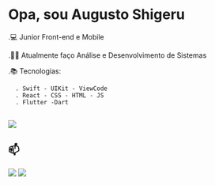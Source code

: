 # Opa, sou Augusto Shigeru

.💻 Junior Front-end e Mobile

.👨‍🎓 Atualmente faço Análise e Desenvolvimento de Sistemas

.📚 Tecnologias:

      . Swift - UIKit - ViewCode
      . React - CSS - HTML - JS
      . Flutter -Dart
      
##
 <div>
  <a href="https://beacons.ai/Setoue">
  <a href=""> <img align="center" src="https://github-readme-stats-sigma-five.vercel.app/api/top-langs/?username=Setoue&theme=react&line_height=40&hide=css"/> </a>
</div>

## 📫
<div> 
  <a href="mailto:proshigeru@gmail.com"><img src="https://img.shields.io/badge/-Gmail-%23333?style=for-the-badge&logo=gmail&logoColor=white" target="_blank"></a>
  <a href="https://www.linkedin.com/in/setoue/" target="_blank"><img src="https://img.shields.io/badge/-LinkedIn-%230077B5?style=for-the-badge&logo=linkedin&logoColor=white" target="_blank"></a> 
</div>






